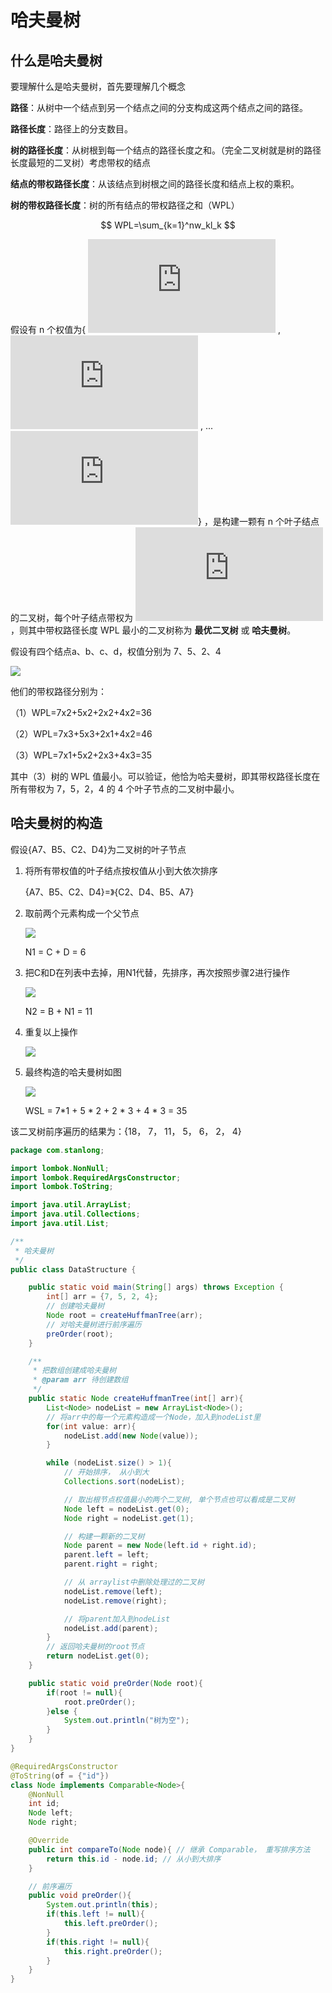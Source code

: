 # 哈夫曼树

## 什么是哈夫曼树

要理解什么是哈夫曼树，首先要理解几个概念

**路径**：从树中一个结点到另一个结点之间的分支构成这两个结点之间的路径。

**路径长度**：路径上的分支数目。

**树的路径长度**：从树根到每一个结点的路径长度之和。（完全二叉树就是树的路径长度最短的二叉树）考虑带权的结点

**结点的带权路径长度**：从该结点到树根之间的路径长度和结点上权的乘积。

**树的带权路径长度**：树的所有结点的带权路径之和（WPL）

$$ WPL=\sum_{k=1}^nw_kl_k $$

假设有 n 个权值为{ ![{w_{1}}](https://private.codecogs.com/gif.latex?%7Bw_%7B1%7D%7D) , ![{w_{2}}](https://private.codecogs.com/gif.latex?%7Bw_%7B2%7D%7D) , ...![{w_{n}}](https://private.codecogs.com/gif.latex?%7Bw_%7Bn%7D%7D)} ，是构建一颗有 n 个叶子结点的二叉树，每个叶子结点带权为 ![{w_{i}}](https://private.codecogs.com/gif.latex?%7Bw_%7Bi%7D%7D) ，则其中带权路径长度 WPL 最小的二叉树称为 **最优二叉树** 或 **哈夫曼树**。

假设有四个结点a、b、c、d，权值分别为 7、5、2、4

![](../doc/23.png)

他们的带权路径分别为：

（1）WPL=7x2+5x2+2x2+4x2=36

（2）WPL=7x3+5x3+2x1+4x2=46

（3）WPL=7x1+5x2+2x3+4x3=35 

其中（3）树的 WPL 值最小。可以验证，他恰为哈夫曼树，即其带权路径长度在所有带权为 7，5，2，4 的 4 个叶子节点的二叉树中最小。

## 哈夫曼树的构造

假设{A7、B5、C2、D4}为二叉树的叶子节点

1. 将所有带权值的叶子结点按权值从小到大依次排序

   {A7、B5、C2、D4}=》{C2、D4、B5、A7}

2. 取前两个元素构成一个父节点

   ![](.././doc/24.png)

   N1 = C + D = 6

3. 把C和D在列表中去掉，用N1代替，先排序，再次按照步骤2进行操作

   ![](../doc/25.png)

   N2 = B + N1 = 11

4. 重复以上操作

   ![](.././doc/26.png)

5. 最终构造的哈夫曼树如图

   ![](.././doc/27.png)

   WSL = 7*1 + 5 * 2 + 2 * 3 + 4 * 3 = 35

该二叉树前序遍历的结果为：{18， 7， 11， 5， 6， 2， 4}

```java
package com.stanlong;

import lombok.NonNull;
import lombok.RequiredArgsConstructor;
import lombok.ToString;

import java.util.ArrayList;
import java.util.Collections;
import java.util.List;

/**
 * 哈夫曼树
 */
public class DataStructure {

    public static void main(String[] args) throws Exception {
        int[] arr = {7, 5, 2, 4};
        // 创建哈夫曼树
        Node root = createHuffmanTree(arr);
        // 对哈夫曼树进行前序遍历
        preOrder(root);
    }

    /**
     * 把数组创建成哈夫曼树
     * @param arr 待创建数组
     */
    public static Node createHuffmanTree(int[] arr){
        List<Node> nodeList = new ArrayList<Node>();
        // 将arr中的每一个元素构造成一个Node，加入到nodeList里
        for(int value: arr){
            nodeList.add(new Node(value));
        }

        while (nodeList.size() > 1){
            // 开始排序， 从小到大
            Collections.sort(nodeList);

            // 取出根节点权值最小的两个二叉树, 单个节点也可以看成是二叉树
            Node left = nodeList.get(0);
            Node right = nodeList.get(1);

            // 构建一颗新的二叉树
            Node parent = new Node(left.id + right.id);
            parent.left = left;
            parent.right = right;

            // 从 arraylist中删除处理过的二叉树
            nodeList.remove(left);
            nodeList.remove(right);

            // 将parent加入到nodeList
            nodeList.add(parent);
        }
        // 返回哈夫曼树的root节点
        return nodeList.get(0);
    }

    public static void preOrder(Node root){
        if(root != null){
            root.preOrder();
        }else {
            System.out.println("树为空");
        }
    }
}

@RequiredArgsConstructor
@ToString(of = {"id"})
class Node implements Comparable<Node>{
    @NonNull
    int id;
    Node left;
    Node right;

    @Override
    public int compareTo(Node node){ // 继承 Comparable， 重写排序方法
        return this.id - node.id; // 从小到大排序
    }

    // 前序遍历
    public void preOrder(){
        System.out.println(this);
        if(this.left != null){
            this.left.preOrder();
        }
        if(this.right != null){
            this.right.preOrder();
        }
    }
}
```

